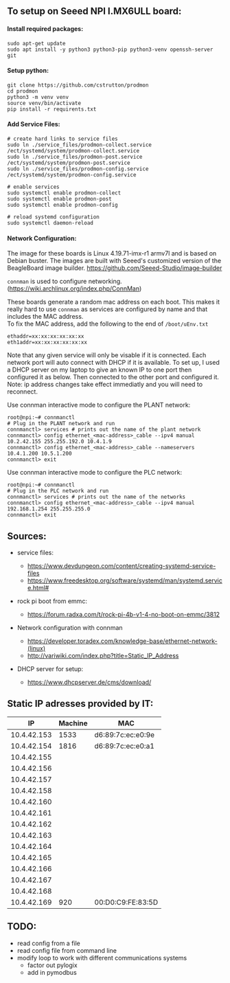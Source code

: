## To setup on Seeed NPI I.MX6ULL board:

#### Install required packages:

```
sudo apt-get update
sudo apt install -y python3 python3-pip python3-venv openssh-server git
```

#### Setup python:

```
git clone https://github.com/cstrutton/prodmon
cd prodmon
python3 -m venv venv
source venv/bin/activate
pip install -r requirents.txt
```

#### Add Service Files:

```
# create hard links to service files
sudo ln ./service_files/prodmon-collect.service /ect/systemd/system/prodmon-collect.service
sudo ln ./service_files/prodmon-post.service /ect/systemd/system/prodmon-post.service
sudo ln ./service_files/prodmon-config.service /ect/systemd/system/prodmon-config.service

# enable services
sudo systemctl enable prodmon-collect
sudo systemctl enable prodmon-post
sudo systemctl enable prodmon-config

# reload systemd configuration
sudo systemctl daemon-reload
```

#### Network Configuration:

The image for these boards is Linux 4.19.71-imx-r1 armv7l and is based on Debian buster.
The images are built with Seeed's customized version of the BeagleBoard image builder.
https://github.com/Seeed-Studio/image-builder

`connman` is used to configure networking. (https://wiki.archlinux.org/index.php/ConnMan)

These boards generate a random mac address on each boot. This makes it really hard to use `connman` as services are configured by name and that includes the MAC address.  
To fix the MAC address, add the following to the end of `/boot/uEnv.txt`

```
ethaddr=xx:xx:xx:xx:xx:xx
eth1addr=xx:xx:xx:xx:xx:xx
```

Note that any given service will only be visable if it is connected. Each network port will auto connect with DHCP if it is available.
To set up, I used a DHCP server on my laptop to give an known IP to one port then configured it as below. Then connected to the other port and configured it. Note: ip address changes take effect immediatly and you will need to reconnect.

Use connman interactive mode to configure the PLANT network:

```
root@npi:~# connmanctl
# Plug in the PLANT network and run
connmanctl> services # prints out the name of the plant network
connmanctl> config ethernet_<mac-address>_cable --ipv4 manual 10.2.42.155 255.255.192.0 10.4.1.9
connmanctl> config ethernet_<mac-address>_cable --nameservers 10.4.1.200 10.5.1.200
connmanctl> exit
```

Use connman interactive mode to configure the PLC network:

```
root@npi:~# connmanctl
# Plug in the PLC network and run
connmanctl> services # prints out the name of the networks
connmanctl> config ethernet_<mac-address>_cable --ipv4 manual 192.168.1.254 255.255.255.0
connmanctl> exit
```

## Sources:

- service files:

  - https://www.devdungeon.com/content/creating-systemd-service-files
  - https://www.freedesktop.org/software/systemd/man/systemd.service.html#

- rock pi boot from emmc:

  - https://forum.radxa.com/t/rock-pi-4b-v1-4-no-boot-on-emmc/3812

- Network configuration with connman

  - https://developer.toradex.com/knowledge-base/ethernet-network-(linux)
  - http://variwiki.com/index.php?title=Static_IP_Address

- DHCP server for setup:
  - https://www.dhcpserver.de/cms/download/

## Static IP adresses provided by IT:

| IP          | Machine | MAC               |
| ----------- | ------- | ----------------- |
| 10.4.42.153 | 1533    | d6:89:7c:ec:e0:9e |
| 10.4.42.154 | 1816    | d6:89:7c:ec:e0:a1 |
| 10.4.42.155 |         |                   |
| 10.4.42.156 |         |                   |
| 10.4.42.157 |         |                   |
| 10.4.42.158 |         |                   |
| 10.4.42.160 |         |                   |
| 10.4.42.161 |         |                   |
| 10.4.42.162 |         |                   |
| 10.4.42.163 |         |                   |
| 10.4.42.164 |         |                   |
| 10.4.42.165 |         |                   |
| 10.4.42.166 |         |                   |
| 10.4.42.167 |         |                   |
| 10.4.42.168 |         |                   |
| 10.4.42.169 | 920     | 00:D0:C9:FE:83:5D |

## TODO:

- read config from a file
- read config file from command line
- modify loop to work with different communications systems
  - factor out pylogix
  - add in pymodbus
